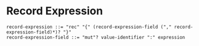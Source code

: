 # Record Expression

```ebnf
record-expression ::= "rec" "{" (record-expression-field ("," record-expression-field)*)? "}"
record-expression-field ::= "mut"? value-identifier ":" expression
```

